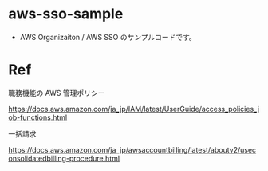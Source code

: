 # aws-sso-sample

- AWS Organizaiton / AWS SSO のサンプルコードです。

# Ref

職務機能の AWS 管理ポリシー

https://docs.aws.amazon.com/ja_jp/IAM/latest/UserGuide/access_policies_job-functions.html

一括請求

https://docs.aws.amazon.com/ja_jp/awsaccountbilling/latest/aboutv2/useconsolidatedbilling-procedure.html
